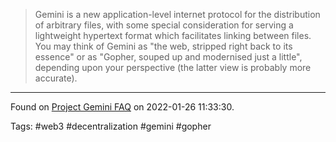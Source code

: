 > Gemini is a new application-level internet protocol for the distribution of arbitrary files, with some special consideration for serving a lightweight hypertext format which facilitates linking between files. You may think of Gemini as "the web, stripped right back to its essence" or as "Gopher, souped up and modernised just a little", depending upon your perspective (the latter view is probably more accurate).

---
Found on [Project Gemini FAQ](https://gemini.circumlunar.space/docs/faq.gmi) on 2022-01-26 11:33:30.

Tags: #web3 #decentralization #gemini #gopher